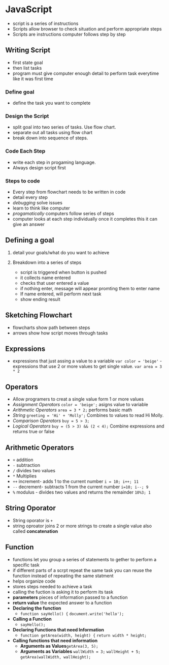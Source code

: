 # JavaScript

- script is a series of instructions
- Scripts allow browser to check situation and perform appropriate steps
- Scripts are instructions computer follows step by step

## Writing Script

- first state goal
- then list tasks
- program must give computer enough detail to perform task everytime like it was first time

### Define goal

- define the task you want to complete

### Design the Script

- split goal into two series of tasks. Use flow chart.
- separate out all tasks using flow chart
- break down into sequence of steps.

### Code Each Step

- write each step in progaming language.
- Always design script first

### Steps to code

- Every step from flowchart needs to be written in code
- detail every step
- *debugging* solve issues
- learn to think like computer
- *progamatically* computers follow series of steps
- computer looks at each step individually once it completes this it can give an answer

## Defining a goal

1. detail your goals/what do you want to achieve
2. Breakdown into a series of steps

    - script is triggered when button is pushed
    - it collects name entered
    - checks that user entered a value
    - if nothing enter, message will appear promting them to enter name
    - If name entered, will perform next task
    - show ending result

## Sketching Flowchart

- flowcharts show path between steps
- arrows show how script moves through tasks

## Expressions

- expressions that just assing a value to a variable `var color = 'beige'`
-expressions that use 2 or more values to get single value. `var area = 3 * 2`

## Operators

- Allow programers to creat a single value form 1 or more values
- *Assignment Operators* `color = 'beige';` asigns value to variable
- *Arithmetic Operators* `area = 3 * 2;` performs basic math
- *String* `greeting = 'Hi' + 'Molly';` Combines to values to read Hi Molly.
- *Comparison Operators* `buy = 5 > 3;`
- *Logical Operators* `buy = (5 > 3) && (2 < 4);` Combine expressions and returns true or false

## Arithmetic Operators

- `+` addition
- `-` subtraction
- `/` divides two values
- `*` Multiplies
- `++` increment- adds 1 to the current number `i = 10; i++; 11`
- `--` decrement- subtracts 1 from the current number `i=10; i--; 9`
- `%` modulus - divides two values and returns the remainder `10%3; 1`

## String Oporator

- String oporator is `+`
- string oproator joins 2 or more strings to create a single value also called **concatenation**

## Function

- functions let you group a series of statements to gether to perform a specific task
- if different parts of a scrpt repeat the same task you can reuse the function instead of repeating the same statment
- helps organize code
- stores steps needed to achieve a task
- calling the fuction is asking it to perform its task
- **parameters** pieces of information passed to a function
- **return value** the expected answer to a function
- **Declaring the function**
  - `function sayHello() {`
      `document.write('hello');`
- **Calling a Function**
  - `sayHello();`
- **Declaring Functions that need Information**
  - `function getArea(width, height) {`
      `return width * height;`
- **Calling functions that need information**
  - **Arguments as Values**`getArea(3, 5);`
  - **Arguments as Variables**
  `wallWidth = 3;`
  `wallHeight + 5;`
  `getArea(wallWidth, wallHeight);`